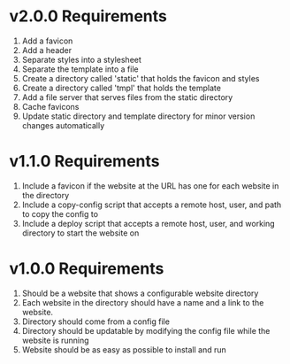 # v2.0.0 Requirements

1. Add a favicon
2. Add a header
3. Separate styles into a stylesheet
4. Separate the template into a file
5. Create a directory called 'static' that holds the favicon and styles
6. Create a directory called 'tmpl' that holds the template
7. Add a file server that serves files from the static directory
8. Cache favicons
9. Update static directory and template directory for minor version changes
   automatically

# v1.1.0 Requirements
1. Include a favicon if the website at the URL has one for each website in the
   directory
2. Include a copy-config script that accepts a remote host, user, and path to
   copy the config to
3. Include a deploy script that accepts a remote host, user, and working
   directory to start the website on

# v1.0.0 Requirements

1. Should be a website that shows a configurable website directory
2. Each website in the directory should have a name and a link to the website.
3. Directory should come from a config file
4. Directory should be updatable by modifying the config file while the website
   is running
5. Website should be as easy as possible to install and run
